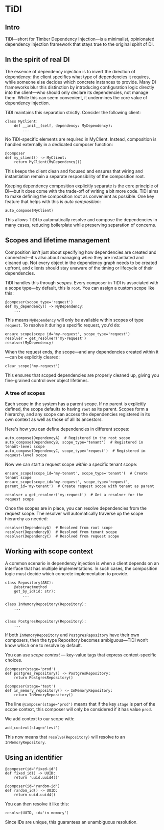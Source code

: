 # TiDI

## Intro

TiDI—short for Timber Dependency Injection—is a minimalist, opinionated dependency injection framework that stays true to the original spirit of DI.

## In the spirit of real DI

The essence of dependency injection is to invert the direction of dependency: the client specifies what type of dependencies it requires, while someone else decides which concrete instances to provide. Many DI frameworks blur this distinction by introducing configuration logic directly into the client—who should only declare its dependencies, not manage them. While this can seem convenient, it undermines the core value of dependency injection.

TiDI maintains this separation strictly. Consider the following client:
```
class MyClient:
    def __init__(self, dependency: MyDependency):
        ... 
```
No TiDI-specific elements are required in MyClient. Instead, composition is handled externally in a dedicated composer function:
```
@composer
def my_client() -> MyClient:
    return MyClient(MyDependency())
```
This keeps the client clean and focused and ensures that wiring and instantiation remain a separate responsibility of the composition root.

Keeping dependency composition explicitly separate is the core principle of DI—but it does come with the trade-off of writing a bit more code. TiDI aims to make defining the composition root as convenient as possible. One key feature that helps with this is _auto composition_:
```
auto_compose(MyClient)
```
This allows TiDI to automatically resolve and compose the dependencies in many cases, reducing boilerplate while preserving separation of concerns.

## Scopes and lifetime management

Composition isn't just about specifying how dependencies are created and connected—it's also about managing _when_ they are instantiated and cleaned up. Not every object in the dependency graph needs to be created upfront, and clients should stay unaware of the timing or lifecycle of their dependencies.

TiDI handles this through _scopes_. Every composer in TiDI is associated with a scope type—by default, this is `root`. You can assign a custom scope like this:
```
@composer(scope_type='request')
def my_dependency() -> MyDependency:
    ...
```
This means `MyDependency` will only be available within scopes of type `request`. To resolve it during a specific request, you'd do:
```
ensure_scope(scope_id='my-request', scope_type='request')
resolver = get_resolver('my-request')
resolver(MyDependency)
```
When the request ends, the scope—and any dependencies created within it—can be explicitly cleared:
```
clear_scope('my-request')
```
This ensures that scoped dependencies are properly cleaned up, giving you fine-grained control over object lifetimes.

### A tree of scopes

Each scope in the system has a parent scope. If no parent is explicitly defined, the scope defaults to having `root` as its parent. Scopes form a hierarchy, and any scope can access the dependencies registered in its own context as well as those of all its ancestors.

Here's how you can define dependencies in different scopes:
```
auto_compose(DependencyA)  # Registered in the root scope
auto_compose(DependencyB, scope_type='tenant')  # Registered in tenant-level scope
auto_compose(DependencyC, scope_type='request')  # Registered in request-level scope
```

Now we can start a request scope _within_ a specific tenant scope:
```
ensure_scope(scope_id='my-tenant', scope_type='tenant')  # Create tenant scope
ensure_scope(scope_id='my-request', scope_type='request', parent_id='my-tenant')  # Create request scope with tenant as parent

resolver = get_resolver('my-request')  # Get a resolver for the request scope
```
Once the scopes are in place, you can resolve dependencies from the request scope. The resolver will automatically traverse up the scope hierarchy as needed:
```
resolver(DependencyA)  # Resolved from root scope
resolver(DependencyB)  # Resolved from tenant scope
resolver(DependencyC)  # Resolved from request scope

```
## Working with scope context

A common scenario in dependency injection is when a client depends on an interface that has multiple implementations. In such cases, the composition logic must decide which concrete implementation to provide.
```
class Repository(ABC):
    @abstractmethod
    get_by_id(id: str):
        ...

class InMemoryRepository(Repository):
    ...
    

class PostgresRepository(Repository):
    ...
```

If both `InMemoryRepository` and `PostgresRepository` have their own composers, then the type Repository becomes ambiguous—TiDI won’t know which one to resolve by default.

You can use _scope context_ — key-value tags that express context-specific choices.
```
@composer(stage='prod')
def postgres_repository() -> PostgresRepository:
    return PostgresRepository()

@composer(stage='test')
def in_memory_repository() -> InMemoryRepository:
    return InMemoryRepository()
```
The line `@composer(stage='prod')` means that if the key `stage` is part of the scope context, this composer will only
be considered if it has value `prod`.

We add context to our scope with:
```
add_context(stage='test')
```
This now means that `resolve(Repository)` will resolve to an `InMemoryRepository`.


## Using an identifier


```
@composer(id='fixed-id')
def fixed_id() -> UUID:
    return 'uuid.uuid4()'

@composer(id='random-id')
def random_id() -> UUID:
    return uuid.uuid4()

```
You can then resolve it like this:
```
resolve(UUID, id='in-memory')
```
Since IDs are unique, this guarantees an unambiguous resolution.
